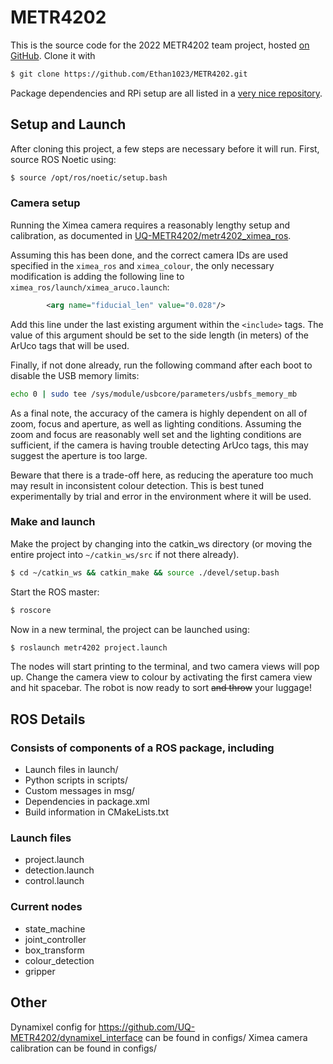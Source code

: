 # METR4202

This is the source code for the 2022 METR4202 team project, hosted
[on GitHub](https://github.com/Ethan1023/METR4202). Clone it with
```bash
$ git clone https://github.com/Ethan1023/METR4202.git
```

Package dependencies and RPi setup are all listed in a
[very nice repository](https://github.com/UQ-METR4202/METR4202_S2-2022_Resources/blob/main/RPi4_Setup.md).

## Setup and Launch

After cloning this project, a few steps are necessary before it will run.
First, source ROS Noetic using:
```bash
$ source /opt/ros/noetic/setup.bash
```

### Camera setup

Running the Ximea camera requires a reasonably lengthy setup and calibration,
as documented in [UQ-METR4202/metr4202_ximea_ros](https://github.com/UQ-METR4202/metr4202_ximea_ros).

Assuming this has been done, and the correct camera IDs are used specified in
the `ximea_ros` and `ximea_colour`, the only necessary modification is adding
the following line to `ximea_ros/launch/ximea_aruco.launch`:
```xml
        <arg name="fiducial_len" value="0.028"/>
```

Add this line under the last existing argument within the `<include>` tags. The
value of this argument should be set to the side length (in meters) of the ArUco
tags that will be used.

Finally, if not done already, run the following command after each boot to
disable the USB memory limits:
```bash
echo 0 | sudo tee /sys/module/usbcore/parameters/usbfs_memory_mb
```

As a final note, the accuracy of the camera is highly dependent on all of zoom,
focus and aperture, as well as lighting conditions. Assuming the zoom and focus
are reasonably well set and the lighting conditions are sufficient, if the
camera is having trouble detecting ArUco tags, this may suggest the aperture is
too large.

Beware that there is a trade-off here, as reducing the aperature too much may
result in inconsistent colour detection. This is best tuned experimentally by
trial and error in the environment where it will be used.

### Make and launch

Make the project by changing into the catkin_ws directory (or moving
the entire project into `~/catkin_ws/src` if not there already).
```bash
$ cd ~/catkin_ws && catkin_make && source ./devel/setup.bash
```

Start the ROS master:
```bash
$ roscore
```

Now in a new terminal, the project can be launched using:
```bash
$ roslaunch metr4202 project.launch
```

The nodes will start printing to the terminal, and two camera views will pop up.
Change the camera view to colour by activating the first camera view and hit
spacebar. The robot is now ready to sort ~~and throw~~ your luggage!

## ROS Details

### Consists of components of a ROS package, including
* Launch files in launch/
* Python scripts in scripts/
* Custom messages in msg/
* Dependencies in package.xml
* Build information in CMakeLists.txt

### Launch files
* project.launch
* detection.launch
* control.launch

### Current nodes
* state_machine
* joint_controller
* box_transform
* colour_detection
* gripper

## Other
Dynamixel config for https://github.com/UQ-METR4202/dynamixel_interface can be found in configs/
Ximea camera calibration can be found in configs/
